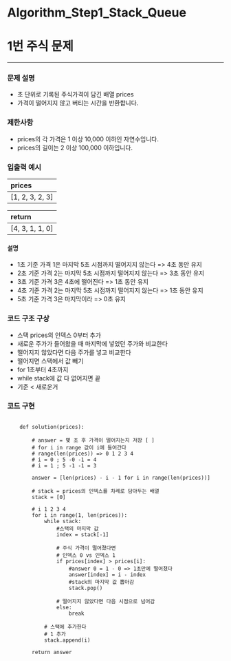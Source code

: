 # Algorithm_Step1_Stack_Queue
# 1번 주식 문제
***

### 문제 설명 
- 초 단위로 기록된 주식가격이 담긴 배열 prices
- 가격이 떨어지지 않고 버티는 시간을 반환합니다.

### 제한사항
- prices의 각 가격은 1 이상 10,000 이하인 자연수입니다.
- prices의 길이는 2 이상 100,000 이하입니다.

### 입출력 예시 
 | prices          |
 | :-------------- |
 | [1, 2, 3, 2, 3] |

 | return          |
 | :-------------- |
 | [4, 3, 1, 1, 0] |

#### 설명  
- 1초 기준 가격 1은 마지막 5초 시점까지 떨어지지 않는다 => 4초 동안 유지
- 2초 기준 가격 2는 마지막 5초 시점까지 떨어지지 않는다 => 3초 동안 유지
- 3초 기준 가격 3은 4초에 떨어진다 			  => 1초 동안 유지
- 4초 기준 가격 2는 마지막 5초 시점까지 떨어지지 않는다 => 1초 동안 유지
- 5초 기준 가격 3은 마지막이라 				  => 0초 유지

### 코드 구조 구상

- 스택 prices의 인덱스 0부터 추가 
- 새로운 주가가 들어왔을 때 마지막에 넣었던 주가와 비교한다
- 떨어지지 않았다면 다음 주가를 넣고 비교한다 
- 떨어지면 스택에서 값 빼기 
- for 1초부터 4초까지 
- while stack에 값 다 없어지면 끝 
- 기준 < 새로운거 

### 코드 구현

<pre>
<code>
	def solution(prices):
	
		# answer = 몇 초 후 가격이 떨어지는지 저장 [ ]
		# for i in range 값이 i에 들어간다 
		# range(len(prices)) => 0 1 2 3 4  
		# i = 0 ; 5 -0 -1 = 4
		# i = 1 ; 5 -1 -1 = 3
		
		answer = [len(prices) - i - 1 for i in range(len(prices))]
		
		# stack = prices의 인덱스를 차례로 담아두는 배열
		stack = [0]
		
		# i 1 2 3 4 
		for i in range(1, len(prices)):
			while stack:
				#스택의 마지막 값 
				index = stack[-1]
				
				# 주식 가격이 떨어졌다면
				# 인덱스 0 vs 인덱스 1 
				if prices[index] > prices[i]:
					#answer 0 = 1 - 0 => 1초만에 떨어졌다 
					answer[index] = i - index
					#stack의 마지막 값 뽑아감 
					stack.pop()
				
				# 떨어지지 않았다면 다음 시점으로 넘어감 
				else:
					break
			
			# 스택에 추가한다
			# 1 추가 
			stack.append(i)
			
		return answer

</code>
</pre>
